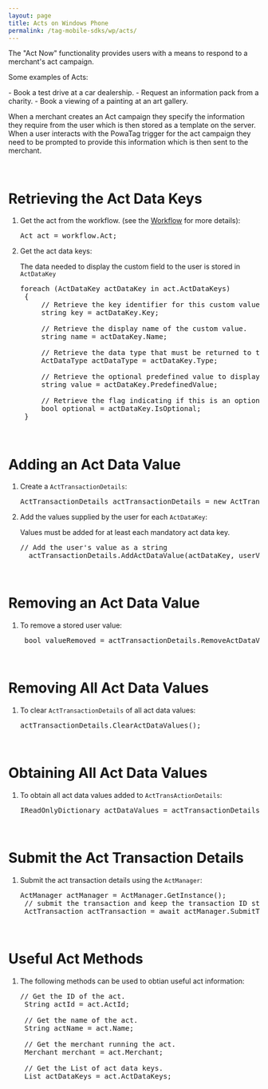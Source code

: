 ```yaml
---
layout: page
title: Acts on Windows Phone
permalink: /tag-mobile-sdks/wp/acts/
---
```


The "Act Now" functionality provides users with a means to respond to a merchant's act campaign.
<p>Some examples of Acts:</p>
 - Book a test drive at a car dealership.
 - Request an information pack from a charity.
 - Book a viewing of a painting at an art gallery.

When a merchant creates an Act campaign they specify the information they require from the user which is then stored as a template on the server. 
When a user interacts with the PowaTag trigger for the act campaign they need to be prompted to provide this information which is then sent to the merchant. 

<br/>

# Retrieving the Act Data Keys

1. Get the act from the workflow. (see the [Workflow]({{site.baseurl}}/tag-mobile-sdks/wp/workflows) for more details):

	<pre>Act act = workflow.Act;</pre>
	
2. Get the act data keys:
	
	The data needed to display the custom field to the user is stored in <code>ActDataKey</code> 

	<pre>foreach (ActDataKey actDataKey in act.ActDataKeys)
	{
		// Retrieve the key identifier for this custom value.
		string key = actDataKey.Key;

		// Retrieve the display name of the custom value.
		string name = actDataKey.Name;

		// Retrieve the data type that must be returned to the SDK. Valid types are String, Timestamp, Email and Flag.
		ActDataType actDataType = actDataKey.Type;

		// Retrieve the optional predefined value to display to the user.
		string value = actDataKey.PredefinedValue;
 
		// Retrieve the flag indicating if this is an optional field.
		bool optional = actDataKey.IsOptional;
	}</pre>

<br/>
	
# Adding an Act Data Value

1. Create a <code>ActTransactionDetails</code>:

	<pre>ActTransactionDetails actTransactionDetails = new ActTransactionDetails();</pre>

2. Add the values supplied by the user for each <code>ActDataKey</code>:

	Values must be added for at least each mandatory act data key.
	
	<pre>// Add the user's value as a string
	 actTransactionDetails.AddActDataValue(actDataKey, userValueString);</pre>
	
<br/>	

# Removing an Act Data Value

1. To remove a stored user value:
	
	<pre> bool valueRemoved = actTransactionDetails.RemoveActDataValue(actDatakey);</pre>	
	
<br/>

# Removing All Act Data Values

1. To clear <code>ActTransactionDetails</code> of all act data values:
	
	<pre>actTransactionDetails.ClearActDataValues();</pre>	
	
<br/>

# Obtaining All Act Data Values

1. To obtain all act data values added to <code>ActTransActionDetails</code>:
	
	<pre>IReadOnlyDictionary<string, string> actDataValues = actTransactionDetails.ActDataValues;</pre>	
	
<br/>
		
# Submit the Act Transaction Details

1. Submit the act transaction details using the <code>ActManager</code>:
	
	<pre>ActManager actManager = ActManager.GetInstance();
	// submit the transaction and keep the transaction ID stored in actTransaction.
	ActTransaction actTransaction = await actManager.SubmitTransactionAsync(act, actTransactionDetails);</pre>
	
<br/>

# Useful Act Methods

1. The following methods can be used to obtian useful act information:

	<pre>// Get the ID of the act.
	String actId = act.ActId;
	
	// Get the name of the act.
	String actName = act.Name;
 
	// Get the merchant running the act.
	Merchant merchant = act.Merchant;
    
    // Get the List of act data keys.
	List<ActDataKey> actDataKeys = act.ActDataKeys;</pre>
